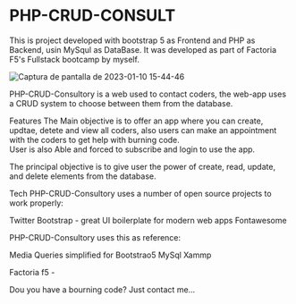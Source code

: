 # PHP-CRUD-CONSULT
This is project developed with bootstrap 5 as Frontend and PHP as Backend, usin MySqul as DataBase. 
It was developed as part of Factoria F5's Fullstack bootcamp by myself. 


![Captura de pantalla de 2023-01-10 15-44-46](https://user-images.githubusercontent.com/114617641/211582179-debe1e83-eac8-46bd-8a2b-9b59b89ce0d5.png)





PHP-CRUD-Consultory is a web used to contact coders, the web-app uses a CRUD system to choose between them from the database.



Features
The Main objective is to offer an app where you can create, updtae, detete and view all coders, also users can make an appointment with the coders to get help with burning code.  
User is also Able and forced to subscribe and login to use the app.

The principal objective is to give user the power of create, read, update, and delete elements from the database.

Tech
PHP-CRUD-Consultory uses a number of open source projects to work properly:


Twitter Bootstrap - great UI boilerplate for modern web apps
Fontawesome

PHP-CRUD-Consultory uses this as reference:

Media Queries simplified for Bootstrao5
MySql
Xammp



Factoria f5 -

Dou you have a bourning code?
Just contact me...
